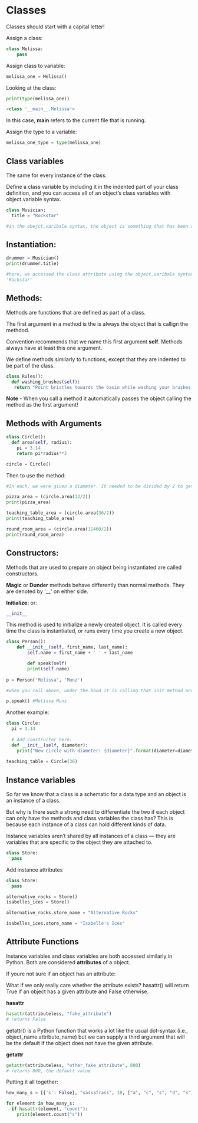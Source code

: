 # Classes

Classes should start with a capital letter!

Assign a class:
```python
class Melissa:
    pass
```
Assign class to variable:
```python
melissa_one = Melissa()
```
Looking at the class:
```python
print(type(melissa_one))

<class '__main__.Melissa'>
```
In this case, __main__ refers to the current file that is running.

Assign the type to a variable:
```python
melissa_one_type = type(melissa_one)
```
## Class variables

The same for every instance of the class.

Define a class variable by including it in the indented part of your class definition, and you can access all of an object’s class variables with object.variable syntax.
```python
class Musician:
  title = "Rockstar"

#in the obejct.varibale syntax, the object is something that has been assigned to that class and the variable is that which is defined within the class - in this case, title.
```
## Instantiation:
```python
drummer = Musician()
print(drummer.title)

#here, we accessed the class attribute using the object.varibale syntax to yeild:
'Rockstar'
```
## Methods:

Methods are functions that are defined as part of a class.

The first argument in a method is the is always the object that is callign the methdod.

Convention recommends that we name this first argument **self**. Methods always have at least this one argument.

We define methods similarly to functions, except that they are indented to be part of the class.
```python
class Rules():  
  def washing_brushes(self):
   return "Point bristles towards the basin while washing your brushes."

```
**Note** - When you call a method it automatically passes the object calling the method as the first argument!

## Methods with Arguments

```python
class Circle():
  def area(self, radius):
    pi = 3.14
    return pi*radius**2

circle = Circle()
```
Then to use the method:
```python
#In each, we were given a diameter. It needed to be divided by 2 to get the radius before the method could be called on it. The radius is the argument being passed; self was default

pizza_area = (circle.area(12/2))
print(pizza_area)

teaching_table_area = (circle.area(36/2))
print(teaching_table_area)

round_room_area = (circle.area(11460/2))
print(round_room_area)
```
## Constructors:

Methods that are used to prepare an object being instantiated are called constructors. 

**Magic** or **Dunder** methods behave differently than normal methods. They are denoted by '__' on either side.

**Initialize:** or:
```python
__init__
```
This method is used to initialize a newly created object. It is called every time the class is instantiated, or runs every time you create a new object.

```python
class Person():
    def __init__(self, first_name, last_name):
        self.name = first_name + ' ' + last_name

        def speak(self)
        print(self.name)
    
p = Person('Melissa', 'Munz')

#when you call above, under the hood it is calling that init method and passing it that 'self' thing that is a reference to the person being created.

p.speak() #Melissa Munz
```
Another example:
```python
class Circle:
  pi = 3.14
  
  # Add constructor here:
  def __init__(self, diameter):
    print("New circle with diameter: {diameter}".format(diameter=diameter))
    
teaching_table = Circle(36)
```
## Instance variables

So far we know that a class is a schematic for a data type and an object is an instance of a class.

 But why is there such a strong need to differentiate the two if each object can only have the methods and class variables the class has? This is because each instance of a class can hold different kinds of data.

Instance variables aren’t shared by all instances of a class — they are variables that are specific to the object they are attached to.
```python
class Store:
  pass
```
Add instance attributes
```python
class Store:
  pass

alternative_rocks = Store()
isabelles_ices = Store()

alternative_rocks.store_name = "Alternative Rocks"

isabelles_ices.store_name = "Isabelle's Ices"
```
## Attribute Functions

Instance variables and class variables are both accessed similarly in Python. Both are considered **attributes** of a object.

If youre not sure if an object has an attribute:

What if we only really care whether the attribute exists? hasattr() will return True if an object has a given attribute and False otherwise.

**hasattr**
```python
hasattr(attributeless, "fake_attribute")
# returns False
```
getattr() is a Python function that works a lot like the usual dot-syntax (i.e., object_name.attribute_name) but we can supply a third argument that will be the default if the object does not have the given attribute. 

**getattr**
```python
getattr(attributeless, "other_fake_attribute", 800)
# returns 800, the default value
```
Putting it all together:
```python
how_many_s = [{'s': False}, "sassafrass", 18, ["a", "c", "s", "d", "s"]]

for element in how_many_s:
  if hasattr(element, "count"):
    print(element.count("s"))
```
